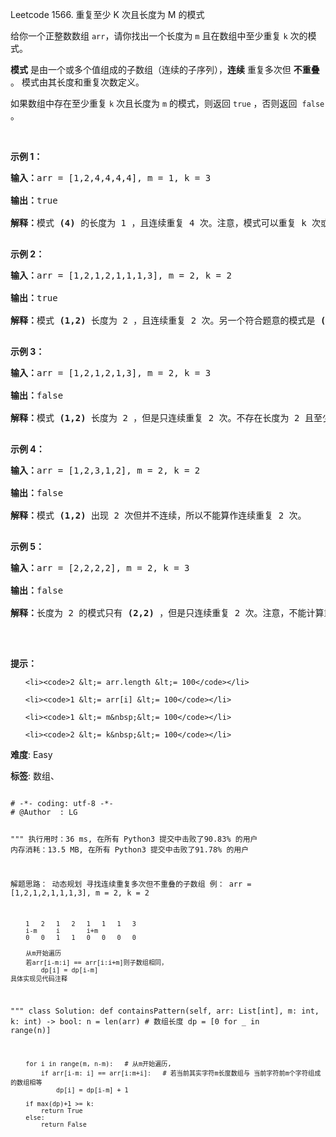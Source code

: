 Leetcode 1566. 重复至少 K 次且长度为 M 的模式
<p>给你一个正整数数组 <code>arr</code>，请你找出一个长度为 <code>m</code> 且在数组中至少重复 <code>k</code> 次的模式。</p>


<p><strong>模式</strong> 是由一个或多个值组成的子数组（连续的子序列），<strong>连续</strong> 重复多次但 <strong>不重叠</strong> 。 模式由其长度和重复次数定义。</p>



<p>如果数组中存在至少重复 <code>k</code> 次且长度为 <code>m</code> 的模式，则返回 <code>true</code> ，否则返回&nbsp; <code>false</code> 。</p>



<p>&nbsp;</p>



<p><strong>示例 1：</strong></p>



<pre><strong>输入：</strong>arr = [1,2,4,4,4,4], m = 1, k = 3

<strong>输出：</strong>true

<strong>解释：</strong>模式 <strong>(4)</strong> 的长度为 1 ，且连续重复 4 次。注意，模式可以重复 k 次或更多次，但不能少于 k 次。

</pre>



<p><strong>示例 2：</strong></p>



<pre><strong>输入：</strong>arr = [1,2,1,2,1,1,1,3], m = 2, k = 2

<strong>输出：</strong>true

<strong>解释：</strong>模式 <strong>(1,2)</strong> 长度为 2 ，且连续重复 2 次。另一个符合题意的模式是 <strong>(2,1) </strong>，同样重复 2 次。

</pre>



<p><strong>示例 3：</strong></p>



<pre><strong>输入：</strong>arr = [1,2,1,2,1,3], m = 2, k = 3

<strong>输出：</strong>false

<strong>解释：</strong>模式 <strong>(1,2)</strong> 长度为 2 ，但是只连续重复 2 次。不存在长度为 2 且至少重复 3 次的模式。

</pre>



<p><strong>示例 4：</strong></p>



<pre><strong>输入：</strong>arr = [1,2,3,1,2], m = 2, k = 2

<strong>输出：</strong>false

<strong>解释：</strong>模式 <strong>(1,2)</strong> 出现 2 次但并不连续，所以不能算作连续重复 2 次。

</pre>



<p><strong>示例 5：</strong></p>



<pre><strong>输入：</strong>arr = [2,2,2,2], m = 2, k = 3

<strong>输出：</strong>false

<strong>解释：</strong>长度为 2 的模式只有 <strong>(2,2)</strong> ，但是只连续重复 2 次。注意，不能计算重叠的重复次数。

</pre>



<p>&nbsp;</p>



<p><strong>提示：</strong></p>



<ul>

	<li><code>2 &lt;= arr.length &lt;= 100</code></li>

	<li><code>1 &lt;= arr[i] &lt;= 100</code></li>

	<li><code>1 &lt;= m&nbsp;&lt;= 100</code></li>

	<li><code>2 &lt;= k&nbsp;&lt;= 100</code></li>

</ul>





 **难度**: Easy



 **标签**: 数组、 





<div class="hcb_wrap">
<pre class="prism undefined-numbers lang-python" data-lang="Python"><code>
# -*- coding: utf-8 -*-
# @Author  : LG

"""
执行用时：36 ms, 在所有 Python3 提交中击败了90.83% 的用户
内存消耗：13.5 MB, 在所有 Python3 提交中击败了91.78% 的用户

解题思路：
    动态规划
    寻找连续重复多次但不重叠的子数组
    例：
        arr = [1,2,1,2,1,1,1,3], m = 2, k = 2

        1   2   1   2   1   1   1   3
        i-m     i       i+m
        0   0   1   1   0   0   0   0

        从m开始遍历
        若arr[i-m:i] == arr[i:i+m]则子数组相同，
            dp[i] = dp[i-m]
    具体实现见代码注释
"""
class Solution:
    def containsPattern(self, arr: List[int], m: int, k: int) -> bool:
        n = len(arr)    # 数组长度
        dp = [0 for _ in range(n)]

        for i in range(m, n-m):   # 从m开始遍历,
            if arr[i-m: i] == arr[i:m+i]:   # 若当前其实字符m长度数组与 当前字符前m个字符组成的数组相等
                dp[i] = dp[i-m] + 1

        if max(dp)+1 >= k:
            return True
        else:
            return False
</code></pre></div>
